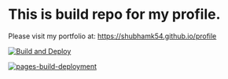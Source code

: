 # This is build repo for my profile.

Please visit my portfolio at: https://shubhamk54.github.io/profile


[![Build and Deploy](https://github.com/shubhamk54/profile/actions/workflows/deploy.yml/badge.svg)](https://github.com/shubhamk54/profile/actions/workflows/deploy.yml)

[![pages-build-deployment](https://github.com/shubhamk54/profile/actions/workflows/pages/pages-build-deployment/badge.svg?branch=gh-pages)](https://github.com/shubhamk54/profile/actions/workflows/pages/pages-build-deployment)
